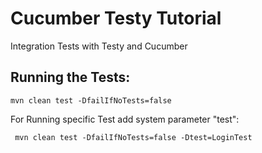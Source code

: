 Cucumber Testy Tutorial
=======================

Integration Tests with Testy and Cucumber

Running the Tests:
------------------

    mvn clean test -DfailIfNoTests=false
	
For Running specific Test add system parameter "test":
	 
	 mvn clean test -DfailIfNoTests=false -Dtest=LoginTest
	 
